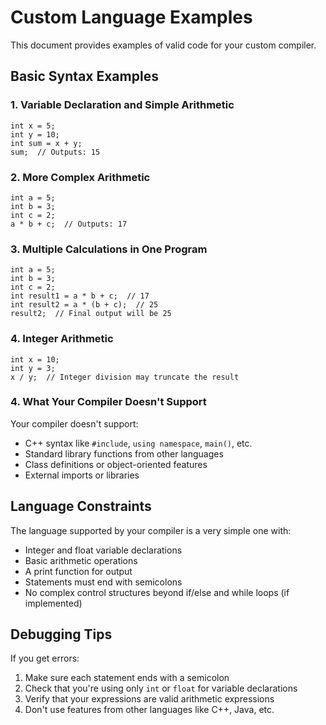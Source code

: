 # Custom Language Examples

This document provides examples of valid code for your custom compiler.

## Basic Syntax Examples

### 1. Variable Declaration and Simple Arithmetic
```
int x = 5;
int y = 10;
int sum = x + y;
sum;  // Outputs: 15
```

### 2. More Complex Arithmetic
```
int a = 5;
int b = 3;
int c = 2;
a * b + c;  // Outputs: 17
```

### 3. Multiple Calculations in One Program
```
int a = 5;
int b = 3;
int c = 2;
int result1 = a * b + c;  // 17
int result2 = a * (b + c);  // 25
result2;  // Final output will be 25
```

### 4. Integer Arithmetic
```
int x = 10;
int y = 3;
x / y;  // Integer division may truncate the result
```

### 4. What Your Compiler Doesn't Support

Your compiler doesn't support:
- C++ syntax like `#include`, `using namespace`, `main()`, etc.
- Standard library functions from other languages
- Class definitions or object-oriented features
- External imports or libraries

## Language Constraints

The language supported by your compiler is a very simple one with:
- Integer and float variable declarations
- Basic arithmetic operations
- A print function for output
- Statements must end with semicolons
- No complex control structures beyond if/else and while loops (if implemented)

## Debugging Tips

If you get errors:
1. Make sure each statement ends with a semicolon
2. Check that you're using only `int` or `float` for variable declarations
3. Verify that your expressions are valid arithmetic expressions
4. Don't use features from other languages like C++, Java, etc.
